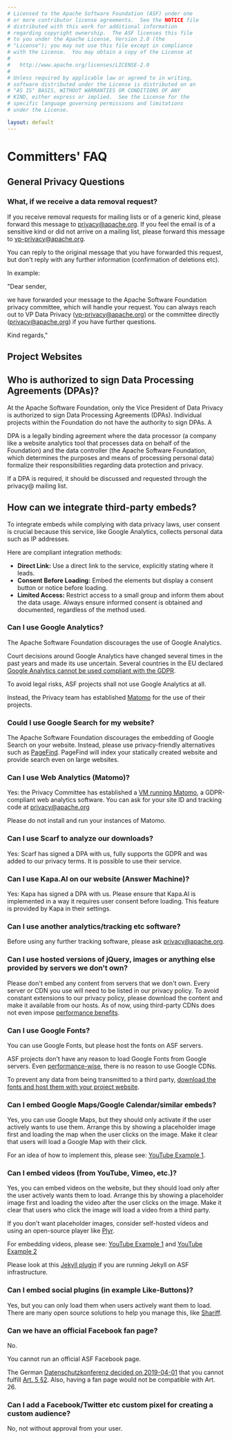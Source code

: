 ```yaml
---
# Licensed to the Apache Software Foundation (ASF) under one
# or more contributor license agreements.  See the NOTICE file
# distributed with this work for additional information
# regarding copyright ownership.  The ASF licenses this file
# to you under the Apache License, Version 2.0 (the
# "License"); you may not use this file except in compliance
# with the License.  You may obtain a copy of the License at
#
#   http://www.apache.org/licenses/LICENSE-2.0
#
# Unless required by applicable law or agreed to in writing,
# software distributed under the License is distributed on an
# "AS IS" BASIS, WITHOUT WARRANTIES OR CONDITIONS OF ANY
# KIND, either express or implied.  See the License for the
# specific language governing permissions and limitations
# under the License.

layout: default
---
```


# Committers' FAQ

## General Privacy Questions

### What, if we receive a data removal request?

If you receive removal requests for mailing lists or of a generic kind,
please forward this message to privacy@apache.org. If you feel the email
is of a sensitive kind or did not arrive on a mailing list, 
please forward this message to vp-privacy@apache.org.

You can reply to the original message that you have forwarded this request,
but don't reply with any further information (confirmation of deletions etc).

In example:

"Dear sender,

we have forwarded your message to the Apache Software Foundation privacy committee,
which will handle your request. You can always reach out to VP Data Privacy (vp-privacy@apache.org) or the committee directly (privacy@apache.org) if you have further questions.

Kind regards,"


## Project Websites

## Who is authorized to sign Data Processing Agreements (DPAs)?

At the Apache Software Foundation, only the Vice President of Data Privacy is authorized to sign Data Processing Agreements (DPAs). Individual projects within the Foundation do not have the authority to sign DPAs. A

 DPA is a legally binding agreement where the data processor 
 (a company like a website analytics tool that processes data on behalf of the Foundation) 
 and the data controller (the Apache Software Foundation, 
 which determines the purposes and means of processing personal data) formalize their responsibilities regarding data protection and privacy. 
 
 If a DPA is required, it should be discussed and requested through the privacy@ mailing list.

## How can we integrate third-party embeds?

To integrate embeds while complying with data privacy laws, 
user consent is crucial because this service, like Google Analytics, 
collects personal data such as IP addresses. 

Here are compliant integration methods:

* **Direct Link:** Use a direct link to the service, explicitly stating where it leads.
* **Consent Before Loading:** Embed the elements but display a consent button or notice before loading.
* **Limited Access:** Restrict access to a small group and inform them about the data usage. Always ensure informed consent is obtained and documented, regardless of the method used.

### Can I use Google Analytics?

The Apache Software Foundation discourages the use of Google Analytics.

Court decisions around Google Analytics have changed several times
in the past years and made its use uncertain. Several countries in the EU
declared [Google Analytics cannot be used compliant with the GDPR](https://www.mglp.eu/en/is-the-usage-of-google-analytics-within-the-eu-illegal-from-now-on/).

To avoid legal risks, ASF projects shall not use Google Analytics at all.

Instead, the Privacy team has established [Matomo](/matomo/) for the use of their projects.

### Could I use Google Search for my website?

The Apache Software Foundation discourages the embedding of Google Search on your website.
Instead, please use privacy-friendly alternatives such as [PageFind](https://pagefind.app/).
PageFind will index your statically created website and provide search even on 
large websites.

### Can I use Web Analytics (Matomo)?

Yes: the Privacy Committee has established a [VM running Matomo](/matomo/), a GDPR-compliant web analytics software. 
You can ask for your site ID and tracking code at privacy@apache.org

Please do not install and run your instances of Matomo.

### Can I use Scarf to analyze our downloads?

Yes: Scarf has signed a DPA with us, fully supports the GDPR and was added to our privacy terms. 
It is possible to use their service.

### Can I use Kapa.AI on our website (Answer Machine)?

Yes: Kapa has signed a DPA with us. Please ensure that Kapa.AI is implemented in a way
it requires user consent before loading. This feature is provided by Kapa in their settings.

### Can I use another analytics/tracking etc software?

Before using any further tracking software, please ask privacy@apache.org.

### Can I use hosted versions of jQuery, images or anything else provided by servers we don't own?

Please don't embed any content from servers that we don't own. Every server or CDN you use will need
to be listed in our privacy policy. To avoid constant extensions to our privacy policy, please
download the content and make it available from our hosts.
As of now, using third-party CDNs does not even impose [performance benefits](https://wicki.io/posts/2020-11-goodbye-google-fonts/).

### Can I use Google Fonts?

You can use Google Fonts, but please host the fonts on ASF servers.

ASF projects don't have any reason to load Google Fonts from
Google servers. Even [performance-wise](https://wicki.io/posts/2020-11-goodbye-google-fonts/),
there is no reason to use Google CDNs.

To prevent any data from being transmitted to a third party,
[download the fonts and host them with your project website](https://github.com/google/fonts#self-host-fonts-available-from-google-fonts).

### Can I embed Google Maps/Google Calendar/similar embeds?

Yes, you can use Google Maps, but they should only activate if the user
actively wants to use them. Arrange this by showing a placeholder image first
and loading the map when the user clicks on the image. Make it clear
that users will load a Google Map with their click.

For an idea of how to implement this, please see: [YouTube Example 1](/examples/youtube-html/with-youtube-api.html).

### Can I embed videos (from YouTube, Vimeo, etc.)?

Yes, you can embed videos on the website, but they should load
only after the user actively wants them to load. Arrange this 
by showing a placeholder image first and loading the video after the user
clicks on the image. Make it clear that users who click the image
will load a video from a third party.

If you don't want placeholder images, consider self-hosted videos
and using an open-source player like [Plyr](https://github.com/sampotts/plyr).

For embedding videos, please see: [YouTube Example 1](/examples/youtube-html/with-youtube-api.html)
and [YouTube Example 2](/examples/youtube-html/with-youtube-embeds.html)

Please look at this [Jekyll plugin](/guides/jekyll-youtube-plugin.html) if you 
are running Jekyll on ASF infrastructure.

### Can I embed social plugins (in example Like-Buttons)?

Yes, but you can only load them when users actively want them
to load. There are many open source solutions to help you manage this, like [Shariff](https://github.com/heiseonline/shariff).

### Can we have an official Facebook fan page?

No. 

You cannot run an official ASF Facebook page.

The German [Datenschutzkonferenz decided on 2019-04-01](https://www.datenschutzkonferenz-online.de/media/dskb/20190405_positionierung_facebook_fanpages.pdf) that you cannot fulfill [Art. 5 §2](https://gdpr-info.eu/art-5-gdpr/). Also, having a fan page would not be compatible with Art. 26. 

### Can I add a Facebook/Twitter etc custom pixel for creating a custom audience?

No, not without approval from your user.

